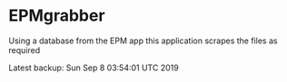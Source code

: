 # EPMgrabber
Using a database from the EPM app this application scrapes the files as required


Latest backup: Sun Sep 8 03:54:01 UTC 2019
